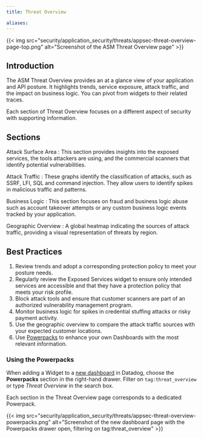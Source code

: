 ```yaml
---
title: Threat Overview

aliases:
---
```


{{< img src="security/application_security/threats/appsec-threat-overview-page-top.png" alt="Screenshot of the ASM Threat Overview page"  >}}

## Introduction

The ASM Threat Overview provides an at a glance view of your application and API posture. It highlights trends, service exposure, attack traffic, and the impact on business logic. You can pivot from widgets to their related traces.

Each section of Threat Overview focuses on a different aspect of security with supporting information.

## Sections

Attack Surface Area
: This section provides insights into the exposed services, the tools attackers are using, and the commercial scanners that identify potential vulnerabilities.

Attack Traffic
: These graphs identify the classification of attacks, such as SSRF, LFI, SQL and command injection. They allow users to identify spikes in malicious traffic and patterns.

Business Logic
: This section focuses on fraud and business logic abuse such as account takeover attempts or any custom business logic events tracked by your application.

Geographic Overview
: A global heatmap indicating the sources of attack traffic, providing a visual representation of threats by region.

## Best Practices

1. Review trends and adopt a corresponding protection policy to meet your posture needs.
2. Regularly review the Exposed Services widget to ensure only intended services are accessible and that they have a protection policy that meets your risk profile.
3. Block attack tools and ensure that customer scanners are part of an authorized vulnerability management program.
4. Monitor business logic for spikes in credential stuffing attacks or risky payment activity.
5. Use the geographic overview to compare the attack traffic sources with your expected customer locations.
6. Use [Powerpacks](#using-the-powerpacks) to enhance your own Dashboards with the most relevant information.

### Using the Powerpacks

When adding a Widget to a [new dashboard][1] in Datadog, choose the **Powerpacks** section in the right-hand drawer. Filter on `tag:threat_overview` or type *Threat Overview* in the search box.

Each section in the Threat Overview page corresponds to a dedicated Powerpack.

{{< img src="security/application_security/threats/appsec-threat-overview-powerpacks.png" alt="Screenshot of the new dashboard page with the Powerpacks drawer open, filtering on tag:threat_overview"  >}}

[1]: /dashboards/
